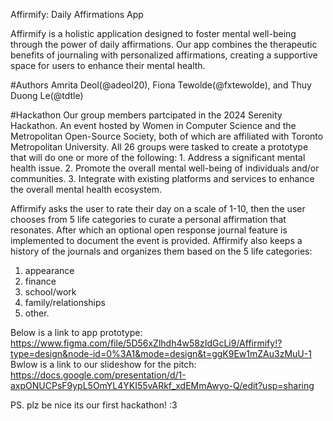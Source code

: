 Affirmify: Daily Affirmations App

Affirmify is a holistic application designed to foster mental well-being through the power of daily affirmations. Our app combines the therapeutic benefits of journaling with personalized affirmations, creating a supportive space for users to enhance their mental health.

#Authors
Amrita Deol(@adeol20), Fiona Tewolde(@fxtewolde), and Thuy Duong Le(@tdtle) 

#Hackathon
Our group members partcipated in the 2024 Serenity Hackathon. An event hosted by Women in Computer Science and the Metropolitan Open-Source Society, both of which are affiliated with Toronto Metropolitan University. 
All 26 groups were tasked to create a prototype that will do one or more of the following:
    1. Address a significant mental health issue.
    2. Promote the overall mental well-being of individuals and/or communities.
    3. Integrate with existing platforms and services to enhance the overall mental health ecosystem.
    

Affirmify asks the user to rate their day on a scale of 1-10, then the user chooses from 5 life categories to curate a personal affirmation that resonates. 
After which an optional open response journal feature is implemented to document the event is provided.
Affirmify also keeps a history of the journals and organizes them based on the 5 life categories: 
  1. appearance
  2. finance 
  3. school/work 
  4. family/relationships
  5. other. 


Below is a link to app prototype:
https://www.figma.com/file/5D56xZlhdh4w58zIdGcLi9/Affirmify!?type=design&node-id=0%3A1&mode=design&t=ggK9Ew1mZAu3zMuU-1 
Bwlow is a link to our slideshow for the pitch:
https://docs.google.com/presentation/d/1-axpONUCPsF9ypL5OmYL4YKI55vARkf_xdEMmAwyo-Q/edit?usp=sharing 

PS. plz be nice its our first hackathon! :3
